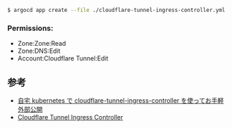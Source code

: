 ```sh
$ argocd app create --file ./cloudflare-tunnel-ingress-controller.yml
```

### Permissions: 

- Zone:Zone:Read
- Zone:DNS:Edit
- Account:Cloudflare Tunnel:Edit

## 参考

- [自宅 kubernetes で cloudflare-tunnel-ingress-controller を使ってお手軽外部公開](https://zenn.dev/yh/articles/11823e77bd4379)
- [Cloudflare Tunnel Ingress Controller](https://github.com/STRRL/cloudflare-tunnel-ingress-controller)
